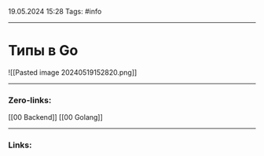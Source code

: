 19.05.2024 15:28
Tags: #info

---
# Типы в Go
![[Pasted image 20240519152820.png]]

---
### Zero-links:
[[00 Backend]] [[00 Golang]]

---
### Links: